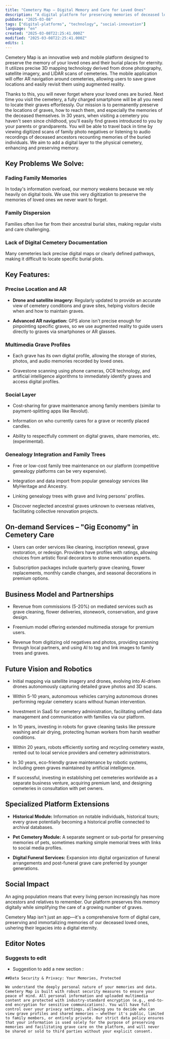 ```yaml
---
title: "Cemetery Map – Digital Memory and Care for Loved Ones"
description: "A digital platform for preserving memories of deceased loved ones and their burial places using 3D mapping, AR navigation, and multimedia grave profiles."
pubDate: "2025-03-08"
tags: ["digital-platforms", "technology", "social-innovation"]
language: "en"
created: "2025-03-08T22:25:41.000Z"
modified: "2025-03-08T22:25:41.000Z"
edits: 1
---
```


Cemetery Map is an innovative web and mobile platform designed to preserve the memory of your loved ones and their burial places for eternity. It utilizes precise 3D mapping technology derived from drone photography, satellite imagery, and LIDAR scans of cemeteries. The mobile application will offer AR navigation around cemeteries, allowing users to save grave locations and easily revisit them using augmented reality.

Thanks to this, you will never forget where your loved ones are buried. Next time you visit the cemetery, a fully charged smartphone will be all you need to locate their graves effortlessly. Our mission is to permanently preserve the locations of graves, how to reach them, and especially the memories of the deceased themselves. In 30 years, when visiting a cemetery you haven't seen since childhood, you'll easily find graves introduced to you by your parents or grandparents. You will be able to travel back in time by viewing digitized scans of family photo negatives or listening to audio recordings of deceased ancestors recounting memories of the buried individuals. We aim to add a digital layer to the physical cemetery, enhancing and preserving memory.

Key Problems We Solve:
----------------------

### Fading Family Memories

In today's information overload, our memory weakens because we rely heavily on digital tools. We use this very digitization to preserve the memories of loved ones we never want to forget.

### Family Dispersion

Families often live far from their ancestral burial sites, making regular visits and care challenging.

### Lack of Digital Cemetery Documentation

Many cemeteries lack precise digital maps or clearly defined pathways, making it difficult to locate specific burial plots.

Key Features:
-------------

### Precise Location and AR

*   **Drone and satellite imagery:** Regularly updated to provide an accurate view of cemetery conditions and grave sites, helping visitors decide when and how to maintain graves.
    
*   **Advanced AR navigation:** GPS alone isn't precise enough for pinpointing specific graves, so we use augmented reality to guide users directly to graves via smartphones or AR glasses.
    

### Multimedia Grave Profiles

*   Each grave has its own digital profile, allowing the storage of stories, photos, and audio memories recorded by loved ones.
    
*   Gravestone scanning using phone cameras, OCR technology, and artificial intelligence algorithms to immediately identify graves and access digital profiles.
    

### Social Layer

*   Cost-sharing for grave maintenance among family members (similar to payment-splitting apps like Revolut).
    
*   Information on who currently cares for a grave or recently placed candles.
    
*   Ability to respectfully comment on digital graves, share memories, etc. (experimental).
    

### Genealogy Integration and Family Trees

*   Free or low-cost family tree maintenance on our platform (competitive genealogy platforms can be very expensive).
    
*   Integration and data import from popular genealogy services like MyHeritage and Ancestry.
    
*   Linking genealogy trees with grave and living persons' profiles.
    
*   Discover neglected ancestral graves unknown to overseas relatives, facilitating collective renovation projects.
    

On-demand Services – "Gig Economy" in Cemetery Care
---------------------------------------------------

*   Users can order services like cleaning, inscription renewal, grave restoration, or redesign. Providers have profiles with ratings, allowing choices from artistic floral decorators to stone renovation experts.
    
*   Subscription packages include quarterly grave cleaning, flower replacements, monthly candle changes, and seasonal decorations in premium options.
    

Business Model and Partnerships
-------------------------------

*   Revenue from commissions (5-20%) on mediated services such as grave cleaning, flower deliveries, stonework, conservation, and grave design.
    
*   Freemium model offering extended multimedia storage for premium users.
    
*   Revenue from digitizing old negatives and photos, providing scanning through local partners, and using AI to tag and link images to family trees and graves.
    

Future Vision and Robotics
--------------------------

*   Initial mapping via satellite imagery and drones, evolving into AI-driven drones autonomously capturing detailed grave photos and 3D scans.
    
*   Within 5-10 years, autonomous vehicles carrying autonomous drones performing regular cemetery scans without human intervention.
    
*   Investment in SaaS for cemetery administration, facilitating unified data management and communication with families via our platform.
    
*   In 10 years, investing in robots for grave cleaning tasks like pressure washing and air drying, protecting human workers from harsh weather conditions.
    
*   Within 20 years, robots efficiently sorting and recycling cemetery waste, rented out to local service providers and cemetery administrators.
    
*   In 30 years, eco-friendly grave maintenance by robotic systems, including green graves maintained by artificial intelligence.
    
*   If successful, investing in establishing pet cemeteries worldwide as a separate business venture, acquiring premium land, and designing cemeteries in consultation with pet owners.
    

Specialized Platform Extensions
-------------------------------

*   **Historical Module:** Information on notable individuals, historical tours; every grave potentially becoming a historical profile connected to archival databases.
    
*   **Pet Cemetery Module:** A separate segment or sub-portal for preserving memories of pets, sometimes marking simple memorial trees with links to social media profiles.
    
*   **Digital Funeral Services:** Expansion into digital organization of funeral arrangements and post-funeral grave care preferred by younger generations.
    

Social Impact
-------------

An aging population means that every living person increasingly has more ancestors and relatives to remember. Our platform preserves this memory digitally while simplifying the care of a growing number of graves.

Cemetery Map isn't just an app—it's a comprehensive form of digital care, preserving and immortalizing memories of our deceased loved ones, ushering their legacies into a digital eternity.

## Editor Notes

### Suggests to edit

- Suggestion to add a new section : 

```
##Data Security & Privacy: Your Memories, Protected

We understand the deeply personal nature of your memories and data. Cemetery Map is built with robust security measures to ensure your peace of mind. All personal information and uploaded multimedia content are protected with industry-standard encryption (e.g., end-to-end encryption for sensitive communications). You will have full control over your privacy settings, allowing you to decide who can view grave profiles and shared memories – whether it's public, limited to family members, or entirely private. Our strict data policy ensures that your information is used solely for the purpose of preserving memories and facilitating grave care on the platform, and will never be shared or sold to third parties without your explicit consent. 
```
